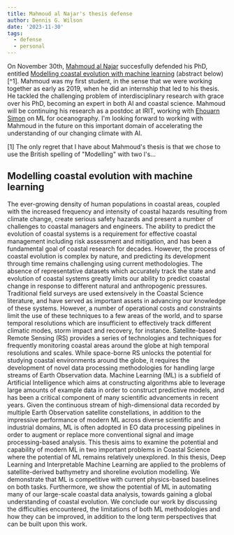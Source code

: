 ```yaml
---
title: Mahmoud al Najar's thesis defense
author: Dennis G. Wilson
date: '2023-11-30'
tags:
  - defense
  - personal
---
```


On November 30th, [Mahmoud al Najar](https://scholar.google.com/citations?user=jBmB07gAAAAJ) succesfully defended his PhD, entitled [Modelling coastal evolution with machine learning](https://theses.fr/2023ESAE0060) (abstract below) [^1]. Mahmoud was my first student, in the sense that we were working together as early as 2019, when he did an internship that led to his thesis. He tackled the challenging problem of interdisciplinary research with grace over his PhD, becoming an expert in both AI and coastal science. Mahmoud will be continuing his research as a postdoc at IRIT, working with [Ehouarn Simon](https://www.irit.fr/~Ehouarn.Simon/) on ML for oceanography. I'm looking forward to working with Mahmoud in the future on this important domain of accelerating the understanding of our changing climate with AI.

[1] The only regret that I have about Mahmoud's thesis is that we chose to use the British spelling of "Modelling" with two l's...

## Modelling coastal evolution with machine learning

The ever-growing density of human populations in coastal areas, coupled with the increased frequency and intensity of coastal hazards resulting from climate change, create serious safety hazards and present a number of challenges to coastal managers and engineers. The ability to predict the evolution of coastal systems is a requirement for effective coastal management including risk assessment and mitigation, and has been a fundamental goal of coastal research for decades. However, the process of coastal evolution is complex by nature, and predicting its development through time remains challenging using current methodologies. The absence of representative datasets which accurately track the state and evolution of coastal systems greatly limits our ability to predict coastal change in response to different natural and anthropogenic pressures. Traditional field surveys are used extensively in the Coastal Science literature, and have served as important assets in advancing our knowledge of these systems. However, a number of operational costs and constraints limit the use of these techniques to a few areas of the world, and to sparse temporal resolutions which are insufficient to effectively track different climatic modes, storm impact and recovery, for instance. Satellite-based Remote Sensing (RS) provides a series of technologies and techniques for frequently monitoring coastal areas around the globe at high temporal resolutions and scales. While space-borne RS unlocks the potential for studying coastal environments around the globe, it requires the development of novel data processing methodologies for handling large streams of Earth Observation data. Machine Learning (ML) is a subfield of Artificial Intelligence which aims at constructing algorithms able to leverage large amounts of example data in order to construct predictive models, and has been a critical component of many scientific advancements in recent years. Given the continuous stream of high-dimensional data recorded by multiple Earth Observation satellite constellations, in addition to the impressive performance of modern ML across diverse scientific and industrial domains, ML is often adopted in EO data processing pipelines in order to augment or replace more conventional signal and image processing-based analysis. This thesis aims to examine the potential and capability of modern ML in two important problems in Coastal Science where the potential of ML remains relatively unexplored. In this thesis, Deep Learning and Interpretable Machine Learning are applied to the problems of satellite-derived bathymetry and shoreline evolution modelling. We demonstrate that ML is competitive with current physics-based baselines on both tasks. Furthermore, we show the potential of ML in automating many of our large-scale coastal data analysis, towards gaining a global understanding of coastal evolution. We conclude our work by discussing the difficulties encountered, the limitations of both ML methodologies and how they can be improved, in addition to the long term perspectives that can be built upon this work.